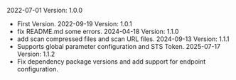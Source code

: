 2022-07-01 Version: 1.0.0
- First Version.
2022-09-19 Version: 1.0.1
- fix README.md some errors.
2024-04-18 Version: 1.1.0
- add scan compressed files and scan URL files.
2024-09-13 Version: 1.1.1
- Supports global parameter configuration and STS Token.
2025-07-17 Version: 1.1.2
- Fix dependency package versions and add support for endpoint configuration.
